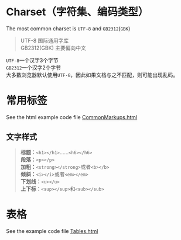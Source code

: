 # Charset（字符集、编码类型）
The most common charset is `UTF-8` and `GB2312`(`GBK`)
> UTF-8 国际通用字库  
> GB2312(GBK) 主要偏向中文
   
`UTF-8`一个汉字3个字节  
`GB2312`一个汉字2个字节  
大多数浏览器默认使用`UTF-8`，因此如果文档与之不匹配，则可能出现乱码。
# 常用标签
See the html example code file [CommonMarkups.html](Examples/CommonMarkups.html)
## 文字样式
> **标题：**`<h1></h1>`......`<h6></h6>`  
**段落：**`<p></p>`  
**加粗：**`<strong></strong>`或者`<b></b>`  
**倾斜：**`<i></i>`或者`<em></em>`  
**下划线：**`<u></u>`  
**上下标：**`<sup></sup>`和`<sub></sub>`
# 表格
See the example code file [Tables.html](Examples/Tables.html)